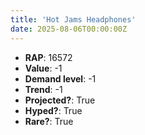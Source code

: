 ```yaml
---
title: 'Hot Jams Headphones'
date: 2025-08-06T00:00:00Z
---
```

- **RAP**: 16572
- **Value**: -1
- **Demand level**: -1
- **Trend**: -1
- **Projected?**: True
- **Hyped?**: True
- **Rare?**: True
